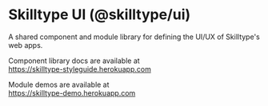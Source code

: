 # Skilltype UI (@skilltype/ui)

A shared component and module library for defining the UI/UX of Skilltype's web apps.

Component library docs are available at  
https://skilltype-styleguide.herokuapp.com

Module demos are available at  
https://skilltype-demo.herokuapp.com
